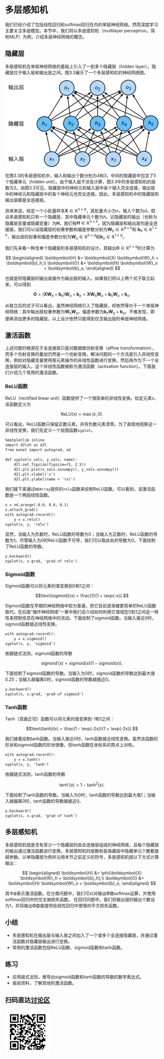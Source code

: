 # 多层感知机

我们已经介绍了包括线性回归和softmax回归在内的单层神经网络。然而深度学习主要关注多层模型。本节中，我们将以多层感知机（multilayer perceptron，简称MLP）为例，介绍多层神经网络的概念。

## 隐藏层

多层感知机在单层神经网络的基础上引入了一到多个隐藏层（hidden layer）。隐藏层位于输入层和输出层之间。图3.3展示了一个多层感知机的神经网络图。

![带有隐藏层的多层感知机。它含有一个隐藏层，该层中有5个隐藏单元。](../img/mlp.svg)

在图3.3的多层感知机中，输入和输出个数分别为4和3，中间的隐藏层中包含了5个隐藏单元（hidden unit）。由于输入层不涉及计算，图3.3中的多层感知机的层数为2。由图3.3可见，隐藏层中的神经元和输入层中各个输入完全连接，输出层中的神经元和隐藏层中的各个神经元也完全连接。因此，多层感知机中的隐藏层和输出层都是全连接层。


具体来说，给定一个小批量样本$\boldsymbol{X} \in \mathbb{R}^{n \times d}$，其批量大小为$n$，输入个数为$d$。假设多层感知机只有一个隐藏层，其中隐藏单元个数为$h$。记隐藏层的输出（也称为隐藏层变量或隐藏变量）为$\boldsymbol{H}$，我们有$\boldsymbol{H} \in \mathbb{R}^{n \times h}$。因为隐藏层和输出层均是全连接层，我们可以设隐藏层的权重参数和偏差参数分别为$\boldsymbol{W}_h \in \mathbb{R}^{d \times h}$和 $\boldsymbol{b}_h \in \mathbb{R}^{1 \times h}$，输出层的权重和偏差参数分别为$\boldsymbol{W}_o \in \mathbb{R}^{h \times q}$和$\boldsymbol{b}_o \in \mathbb{R}^{1 \times q}$。

我们先来看一种含单个隐藏层的多层感知机的设计。其输出$\boldsymbol{O} \in \mathbb{R}^{n \times q}$的计算为

$$
\begin{aligned}
\boldsymbol{H} &= \boldsymbol{X} \boldsymbol{W}_h + \boldsymbol{b}_h,\\
\boldsymbol{O} &= \boldsymbol{H} \boldsymbol{W}_o + \boldsymbol{b}_o,
\end{aligned}      
$$

也就是将隐藏层的输出直接作为输出层的输入。如果我们将以上两个式子联立起来，可以得到

$$
\boldsymbol{O} = (\boldsymbol{X} \boldsymbol{W}_h + \boldsymbol{b}_h)\boldsymbol{W}_o + \boldsymbol{b}_o = \boldsymbol{X} \boldsymbol{W}_h\boldsymbol{W}_o + \boldsymbol{b}_h \boldsymbol{W}_o + \boldsymbol{b}_o.
$$

从联立后的式子可以看出，虽然神经网络引入了隐藏层，却依然等价于一个单层神经网络：其中输出层权重参数为$\boldsymbol{W}_h\boldsymbol{W}_o$，偏差参数为$\boldsymbol{b}_h \boldsymbol{W}_o + \boldsymbol{b}_o$。不难发现，即便再添加更多的隐藏层，以上设计依然只能得到仅含输出层的单层神经网络。


## 激活函数

上述问题的根源在于全连接层只是对数据做仿射变换（affine transformation），而多个仿射变换的叠加仍然是一个仿射变换。解决问题的一个方法是引入非线性变换，例如对隐藏变量使用按元素操作的非线性函数进行变换，然后再作为下一个全连接层的输入。这个非线性函数被称为激活函数（activation function）。下面我们介绍几个常用的激活函数。

### ReLU函数

ReLU（rectified linear unit）函数提供了一个很简单的非线性变换。给定元素$x$，该函数定义为

$$\text{ReLU}(x) = \max(x, 0).$$

可以看出，ReLU函数只保留正数元素，并将负数元素清零。为了直观地观察这一非线性变换，我们先定义一个绘图函数`xyplot`。

```{.python .input  n=6}
%matplotlib inline
import d2lzh as d2l
from mxnet import autograd, nd

def xyplot(x_vals, y_vals, name):
    d2l.set_figsize(figsize=(5, 2.5))
    d2l.plt.plot(x_vals.asnumpy(), y_vals.asnumpy())
    d2l.plt.xlabel('x')
    d2l.plt.ylabel(name + '(x)')
```

我们接下来通过`NDArray`提供的`relu`函数来绘制ReLU函数。可以看到，该激活函数是一个两段线性函数。

```{.python .input  n=7}
x = nd.arange(-8.0, 8.0, 0.1)
x.attach_grad()
with autograd.record():
    y = x.relu()
xyplot(x, y, 'relu')
```

显然，当输入为负数时，ReLU函数的导数为0；当输入为正数时，ReLU函数的导数为1。尽管输入为0时ReLU函数不可导，我们可以取此处的导数为0。下面绘制了ReLU函数的导数。

```{.python .input}
y.backward()
xyplot(x, x.grad, 'grad of relu')
```

### Sigmoid函数

Sigmoid函数可以将元素的值变换到0和1之间：

$$\text{sigmoid}(x) = \frac{1}{1 + \exp(-x)}.$$

Sigmoid函数在早期的神经网络中较为普遍，但它目前逐渐被更简单的ReLU函数取代。在后面“循环神经网络”一章中我们会介绍如何利用它值域在0到1之间这一特性来控制信息在神经网络中的流动。下面绘制了sigmoid函数。当输入接近0时，sigmoid函数接近线性变换。

```{.python .input  n=8}
with autograd.record():
    y = x.sigmoid()
xyplot(x, y, 'sigmoid')
```

依据链式法则，sigmoid函数的导数

$$\text{sigmoid}'(x) = \text{sigmoid}(x)\left(1-\text{sigmoid}(x)\right).$$


下面绘制了sigmoid函数的导数。当输入为0时，sigmoid函数的导数达到最大值0.25；当输入越偏离0时，sigmoid函数的导数越接近0。

```{.python .input}
y.backward()
xyplot(x, x.grad, 'grad of sigmoid')
```

### Tanh函数

Tanh（双曲正切）函数可以将元素的值变换到-1和1之间：

$$\text{tanh}(x) = \frac{1 - \exp(-2x)}{1 + \exp(-2x)}.$$

我们接着绘制tanh函数。当输入接近0时，tanh函数接近线性变换。虽然该函数的形状和sigmoid函数的形状很像，但tanh函数在坐标系的原点上对称。

```{.python .input  n=9}
with autograd.record():
    y = x.tanh()
xyplot(x, y, 'tanh')
```

依据链式法则，tanh函数的导数

$$\text{tanh}'(x) = 1 - \text{tanh}^2(x).$$

下面绘制了tanh函数的导数。当输入为0时，tanh函数的导数达到最大值1；当输入越偏离0时，tanh函数的导数越接近0。

```{.python .input}
y.backward()
xyplot(x, x.grad, 'grad of tanh')
```

## 多层感知机

多层感知机就是含有至少一个隐藏层的由全连接层组成的神经网络，且每个隐藏层的输出通过激活函数进行变换。多层感知机的层数和各隐藏层中隐藏单元个数都是超参数。以单隐藏层为例并沿用本节之前定义的符号，多层感知机按以下方式计算输出：

$$
\begin{aligned}
\boldsymbol{H} &= \phi(\boldsymbol{X} \boldsymbol{W}_h + \boldsymbol{b}_h),\\
\boldsymbol{O} &= \boldsymbol{H} \boldsymbol{W}_o + \boldsymbol{b}_o,
\end{aligned}
$$
 
其中$\phi$表示激活函数。在分类问题中，我们可以对输出$\boldsymbol{O}$做softmax运算，并使用softmax回归中的交叉熵损失函数。
在回归问题中，我们将输出层的输出个数设为1，并将输出$\boldsymbol{O}$直接提供给线性回归中使用的平方损失函数。



## 小结

* 多层感知机在输出层与输入层之间加入了一个或多个全连接隐藏层，并通过激活函数对隐藏层输出进行变换。
* 常用的激活函数包括ReLU函数、sigmoid函数和tanh函数。


## 练习

* 应用链式法则，推导出sigmoid函数和tanh函数的导数的数学表达式。
* 查阅资料，了解其他的激活函数。


## 扫码直达[讨论区](https://discuss.gluon.ai/t/topic/6447)

![](../img/qr_mlp.svg)
